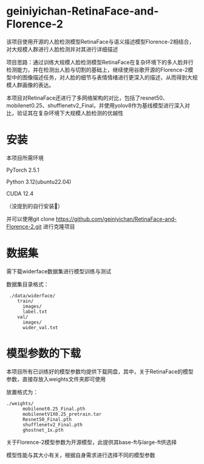 # geiniyichan-RetinaFace-and-Florence-2
该项目使用开源的人脸检测模型RetinaFace与语义描述模型Florence-2相结合，对大规模人群进行人脸检测并对其进行详细描述

项目思路：通过训练大规模人脸检测模型RetinaFace在复杂环境下的多人脸并行检测能力，并在检测出人脸与切割的基础上，继续使用谷歌开源的Florence-2模型中的图像描述任务，对人脸的细节与表情情绪进行更深入的描述，从而得到大规模人群画像的表达。

本项目对RetinaFace还进行了多网络架构的对比，包括了resnet50、mobilenet0.25、shufflenetv2_Final，并使用yolov8作为基线模型进行深入对比，验证其在复杂环境下大规模人脸检测的优越性


# 安装
本项目所需环境

PyTorch  2.5.1

Python  3.12(ubuntu22.04)

CUDA  12.4

（没提到的自行安装🤭）

并可以使用git clone https://github.com/geiniyichan/RetinaFace-and-Florence-2.git 进行克隆项目
# 数据集
需下载widerface数据集进行模型训练与测试

数据集目录格式：
```text
 ./data/widerface/
    train/
      images/
      label.txt
    val/
      images/
      wider_val.txt
```
# 模型参数的下载
本项目所有已训练好的模型参数均提供下载网盘，其中，关于RetinaFace的模型参数，直接存放入weights文件夹即可使用

放置格式为：
```text
./weights/
      mobilenet0.25_Final.pth
      mobilenetV1X0.25_pretrain.tar
      Resnet50_Final.pth
      shufflenetv2_Final.pth
      ghostnet_1x.pth
```

关于Florence-2模型参数为开源模型，此提供其base-ft与large-ft供选择

模型性能与其大小有关，根据自身需求进行选择不同的模型参数
